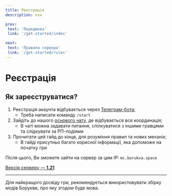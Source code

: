 ```yaml
---
title: Реєстрація
description: ххх

prev:
 text: 'Передмова'
 link: '/get-started/index'

next:
 text: 'Правила сервера'
 link: '/get-started/rules'
---
```


# Реєстрація
## Як зареєструватися?

1. Реєстрація акаунта відбувається через [Телеграм-бота](https://t.me/borykva_minecraft_bot);
    - Треба написати команду `/start`
2. Зайдіть до нашого [основого чату](https://t.me/+q5Z5JHc71AwyM2My), де відбувається вся координація;
    - В чаті можна задавати питання, спілкуватися з іншими гравцями та слідкувати за РП-подіями
3. Прочитати цей гайд до кінця, для розуміння правил та нових механік;
    - В гайді присутньо багато корисної інформації, яка допоможе на початку гри

Після цього, Ви зможете зайти на сервер за цим IP: `mc.borukva.space`

<ins>Версія серверу — **1.21**</ins>
<hr>

Для найкращого досвіду гри, рекомендується використовувати збірку модів Борукви, про яку згодом буде мова.